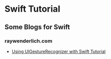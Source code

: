 # Swift Tutorial

## Some Blogs for Swift
### raywenderlich.com
- [Using UIGestureRecognizer with Swift Tutorial](http://www.raywenderlich.com/76020/using-uigesturerecognizer-with-swift-tutorial)
